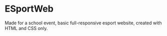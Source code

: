 # ESportWeb
 Made for a school event, basic full-responsive esport website, created with HTML and CSS only.
